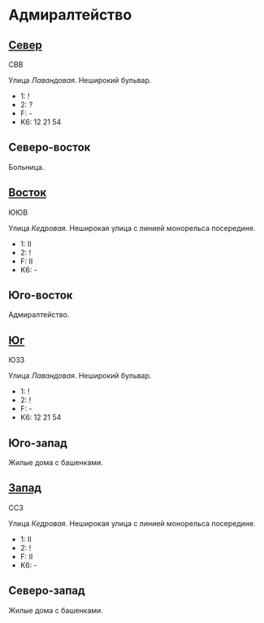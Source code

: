 # Адмиралтейство

## [Север](./595065.md)

СВВ

Улица *Лавандовая*.
Неширокий бульвар.

* 1:    !
* 2:    ?
* F:    -
* K6:   12  21  54

## Северо-восток

Больница.

## [Восток](./600070.md)

ЮЮВ

Улица *Кедровая*.
Неширокая улица с линией монорельса посередине.

* 1:    II
* 2:    !
* F:    II
* K6:   -

## Юго-восток

Адмиралтейство.

## [Юг](./595085.md)

ЮЗЗ

Улица *Лавандовая*.
Неширокий бульвар.

* 1:    !
* 2:    !
* F:    -
* K6:   12  21  54

## Юго-запад

Жилые дома с башенками.

## [Запад](./590070.md)

ССЗ

Улица *Кедровая*.
Неширокая улица с линией монорельса посередине.

* 1:    II
* 2:    !
* F:    II
* K6:   -

## Северо-запад

Жилые дома с башенками.
